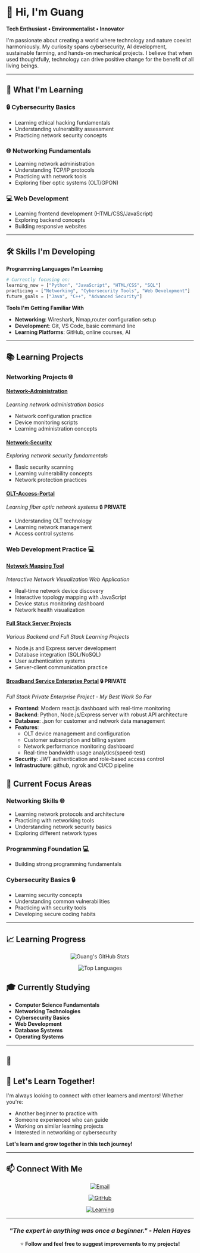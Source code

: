 # 👋 Hi, I'm Guang

**Tech Enthusiast • Environmentalist • Innovator**

I'm passionate about creating a world where technology and nature coexist harmoniously. My curiosity spans cybersecurity, AI development, sustainable farming, and hands-on mechanical projects. I believe that when used thoughtfully, technology can drive positive change for the benefit of all living beings.

---

## 🚀 What I'm Learning

### 🔒 **Cybersecurity Basics**
- Learning ethical hacking fundamentals
- Understanding vulnerability assessment
- Practicing network security concepts

### 🌐 **Networking Fundamentals**
- Learning network administration
- Understanding TCP/IP protocols
- Practicing with network tools
- Exploring fiber optic systems (OLT/GPON)

### 💻 **Web Development**
- Learning frontend development (HTML/CSS/JavaScript)
- Exploring backend concepts
- Building responsive websites

---

## 🛠️ Skills I'm Developing

**Programming Languages I'm Learning**
```python
# Currently focusing on:
learning_now = ["Python", "JavaScript", "HTML/CSS", "SQL"]
practicing = ["Networking", "Cybersecurity Tools", "Web Development"]
future_goals = ["Java", "C++", "Advanced Security"]
```

**Tools I'm Getting Familiar With**
- **Networking**: Wireshark, Nmap,router configuration setup
- **Development**: Git, VS Code, basic command line
- **Learning Platforms**: GitHub, online courses, AI

---

## 📚 Learning Projects

### **Networking Projects** 🌐

#### [**Network-Administration**](https://github.com/Guang84/Network-Analyzer)
*Learning network administration basics*
- Network configuration practice
- Device monitoring scripts
- Learning administration concepts

#### [**Network-Security**](https://github.com/Guang84/Network-Analyzer)
*Exploring network security fundamentals*
- Basic security scanning
- Learning vulnerability concepts
- Network protection practices

#### [**OLT-Access-Portal**](https://github.com/Guang84/OLT-Access-Portal) 
*Learning fiber optic network systems* 🔒 **PRIVATE**
- Understanding OLT technology
- Learning network management
- Access control systems

### **Web Development Practice** 💻

#### [**Network Mapping Tool**](https://github.com/Guang84/MapWizard)
*Interactive Network Visualization Web Application*
- Real-time network device discovery
- Interactive topology mapping with JavaScript
- Device status monitoring dashboard
- Network health visualization

#### [**Full Stack Server Projects**](https://guang84.github.io/Network-Analyzer/)
*Various Backend and Full Stack Learning Projects*
- Node.js and Express server development
- Database integration (SQL/NoSQL)
- User authentication systems
- Server-client communication practice

#### [**Broadband Service Enterprise Portal**](https://github.com/Guang84/noneybsnl) 🔒 **PRIVATE**
*Full Stack Private Enterprise Project - My Best Work So Far*
- **Frontend**: Modern react.js dashboard with real-time monitoring
- **Backend**: Python, Node.js/Express server with robust API architecture
- **Database**: .json for customer and network data management
- **Features**: 
  - OLT device management and configuration
  - Customer subscription and billing system
  - Network performance monitoring dashboard
  - Real-time bandwidth usage analytics(speed-test)
- **Security**: JWT authentication and role-based access control
- **Infrastructure**: github, ngrok and CI/CD pipeline

## 🎯 Current Focus Areas

### **Networking Skills** 🌐
- Learning network protocols and architecture
- Practicing with networking tools
- Understanding network security basics
- Exploring different network types

### **Programming Foundation** 💻
- Building strong programming fundamentals

### **Cybersecurity Basics** 🔒
- Learning security concepts
- Understanding common vulnerabilities
- Practicing with security tools
- Developing secure coding habits

---

## 📈 Learning Progress

<div align="center">

![Guang's GitHub Stats](https://github-readme-stats.vercel.app/api?username=guang84&show_icons=true&theme=radical&hide_border=true)

![Top Languages](https://github-readme-stats.vercel.app/api/top-langs/?username=guang84&layout=compact&theme=radical&hide_border=true)

</div>

## 🎓 Currently Studying

- **Computer Science Fundamentals**
- **Networking Technologies**
- **Cybersecurity Basics**
- **Web Development**
- **Database Systems**
- **Operating Systems**

---

## 🌱

## 🤝 Let's Learn Together!

I'm always looking to connect with other learners and mentors! Whether you're:
- Another beginner to practice with
- Someone experienced who can guide
- Working on similar learning projects
- Interested in networking or cybersecurity

**Let's learn and grow together in this tech journey!**

---

## 📫 Connect With Me

<div align="center">

[![Email](https://img.shields.io/badge/Email-Contact%20Me-blue?style=for-the-badge&logo=gmail)](mailto:guang.gd.net@gmail.com)

[![GitHub](https://img.shields.io/badge/GitHub-Follow%20My%20Journey-black?style=for-the-badge&logo=github)](https://github.com/Guang84)

[![Learning](https://img.shields.io/badge/Learning-Together-blue?style=for-the-badge&logo=bookstack)](https://github.com/Guang84?tab=repositories)

</div>

---

<div align="center">

### *"The expert in anything was once a beginner." - Helen Hayes*

⭐ **Follow and feel free to suggest improvements to my projects!**

</div>
